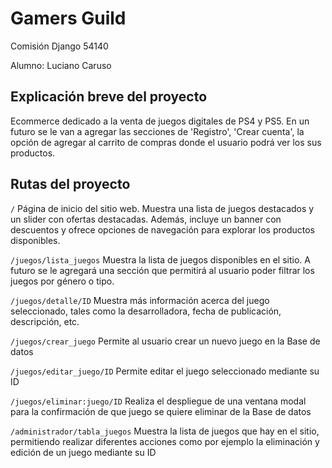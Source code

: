 # Gamers Guild

Comisión Django 54140

Alumno: Luciano Caruso

## Explicación breve del proyecto
Ecommerce dedicado a la venta de juegos digitales de PS4 y PS5. En un futuro se le van a agregar las secciones de 'Registro', 'Crear cuenta', la opción de agregar al carrito de compras donde el usuario podrá ver los sus productos. 

## Rutas del proyecto

`/`
Página de inicio del sitio web. Muestra una lista de juegos destacados y un slider con ofertas destacadas. Además, incluye un banner con descuentos y ofrece opciones de navegación para explorar los productos disponibles.

`/juegos/lista_juegos`
Muestra la lista de juegos disponibles en el sitio. A futuro se le agregará una sección que permitirá al usuario poder filtrar los juegos por género o tipo.

`/juegos/detalle/ID`
Muestra más información acerca del juego seleccionado, tales como la desarrolladora, fecha de publicación, descripción, etc. 

`/juegos/crear_juego`
Permite al usuario crear un nuevo juego en la Base de datos

`/juegos/editar_juego/ID`
Permite editar el juego seleccionado mediante su ID

`/juegos/eliminar:juego/ID`
Realiza el despliegue de una ventana modal para la confirmación de que juego se quiere eliminar de la Base de datos 

`/administrador/tabla_juegos`
Muestra la lista de juegos que hay en el sitio, permitiendo realizar diferentes acciones como por ejemplo la eliminación y edición de un juego mediante su ID
